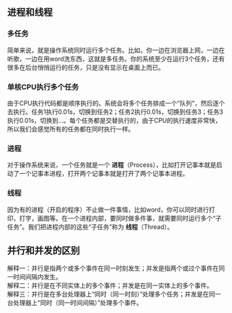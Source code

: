 <h2>进程和线程</h2>

<h3>多任务</h3>

简单来说，就是操作系统同时运行多个任务。比如，你一边在浏览器上网，一边在听歌，一边在用word洗东西，这就是多任务。你的系统至少在运行3个任务，还有很多在后台悄悄运行的任务，只是没有显示在桌面上而已。

<h3>单核CPU执行多个任务</h3>

由于CPU执行代码都是顺序执行的。系统会将多个任务排成一个“队列”，然后逐个去执行。任务1执行0.01s，切换到任务2；任务2执行0.01s，切换到任务3；任务3执行0.01s，切换到...。每个任务都是交替执行的，由于CPU的执行速度非常快，所以我们会感觉所有的任务都在同时执行一样。

<h3>进程</h3>

对于操作系统来说，一个任务就是一个 **进程**（Process），比如打开记事本就是启动了一个记事本进程，打开两个记事本就是打开了两个记事本进程。

<h3>线程</h3>

因为有的进程（开启的程序）不止做一件事情，比如word，你可以同时进行打印，打字，画图等。在一个进程内部，要同时做多件事，就需要同时运行多个“子任务”。我们把进程内部的这些“子任务”称为 **线程**（Thread）。



<h2>并行和并发的区别</h2>解释一：并行是指两个或多个事件在同一时刻发生；并发是指两个或过个事件在同一时间间隔内发生。<br>解释二：并行是在不同实体上的多个事件；并发是在同一实体上的多个事件。<br>解释三：并行是在多台处理器上“同时（同一时刻）”处理多个任务；并发是在同一台处理器上“同时（同一时间间隔）”处理多个事件。

